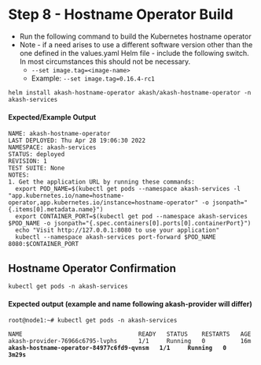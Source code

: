 # Step 8 - Hostname Operator Build

* Run the following command to build the Kubernetes hostname operator
* Note - if a need arises to use a different software version other than the one defined in the values.yaml Helm file - include the following switch.  In most circumstances this should not be necessary.
  * `--set image.tag=<image-name>`
  * Example: `--set image.tag=0.16.4-rc1`

```
helm install akash-hostname-operator akash/akash-hostname-operator -n akash-services
```

#### Expected/Example Output

```
NAME: akash-hostname-operator
LAST DEPLOYED: Thu Apr 28 19:06:30 2022
NAMESPACE: akash-services
STATUS: deployed
REVISION: 1
TEST SUITE: None
NOTES:
1. Get the application URL by running these commands:
  export POD_NAME=$(kubectl get pods --namespace akash-services -l "app.kubernetes.io/name=hostname-operator,app.kubernetes.io/instance=hostname-operator" -o jsonpath="{.items[0].metadata.name}")
  export CONTAINER_PORT=$(kubectl get pod --namespace akash-services $POD_NAME -o jsonpath="{.spec.containers[0].ports[0].containerPort}")
  echo "Visit http://127.0.0.1:8080 to use your application"
  kubectl --namespace akash-services port-forward $POD_NAME 8080:$CONTAINER_PORT
```

## **Hostname Operator Confirmation**

```
kubectl get pods -n akash-services
```

#### **Expected output (example and name following akash-provider will differ)**

<pre><code>root@node1:~# kubectl get pods -n akash-services

NAME                                 READY   STATUS    RESTARTS   AGE
akash-provider-76966c6795-lvphs      1/1     Running   0          16m
<strong>akash-hostname-operator-84977c6fd9-qvnsm   1/1     Running   0          3m29s</strong></code></pre>

